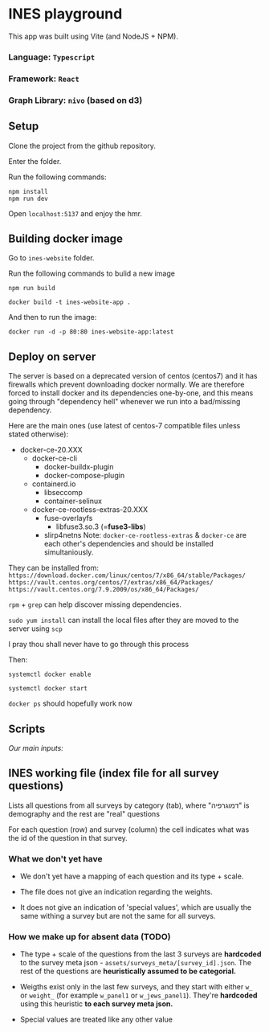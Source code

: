 # INES playground

This app was built using Vite (and NodeJS + NPM).

### Language: `Typescript`
### Framework: `React`
### Graph Library: `nivo` (based on d3)

## Setup

Clone the project from the github repository.

Enter the folder.

Run the following commands:
```
npm install
npm run dev
```
Open `localhost:5137` and enjoy the hmr.

## Building docker image

Go to `ines-website` folder.

Run the following commands to bulid a new image

`npm run build`

`docker build -t ines-website-app .`

And then to run the image:

`docker run -d -p 80:80 ines-website-app:latest`

## Deploy on server

The server is based on a deprecated version of centos (centos7) and it has firewalls which prevent downloading docker normally. 
We are therefore forced to install docker and its dependencies one-by-one, and this means going through "dependency hell" whenever we run into a bad/missing dependency.

Here are the main ones (use latest of centos-7 compatible files unless stated otherwise):
* docker-ce-20.XXX
  * docker-ce-cli
    * docker-buildx-plugin
    * docker-compose-plugin
  * containerd.io
    * libseccomp
    * container-selinux
  * docker-ce-rootless-extras-20.XXX
    * fuse-overlayfs
      * libfuse3.so.3 (=**fuse3-libs**)
    * slirp4netns
Note: `docker-ce-rootless-extras` & `docker-ce` are each other's dependencies and should be installed simultaniously.


They can be installed from: 
`https://download.docker.com/linux/centos/7/x86_64/stable/Packages/`
`https://vault.centos.org/centos/7/extras/x86_64/Packages/`
`https://vault.centos.org/7.9.2009/os/x86_64/Packages/`

`rpm` + `grep` can help discover missing dependencies.

`sudo yum install` can install the local files after they are moved to the server using `scp`

I pray thou shall never have to go through this process

Then:

`systemctl docker enable`

`systemctl docker start`

`docker ps` should hopefully work now

## Scripts

*Our main inputs:*

## INES working file (index file for all survey questions)
Lists all questions from all surveys by category (tab), where "דמוגרפיה" is demography and the rest are "real" questions

For each question (row) and survey (column) the cell indicates what was the id of the question in that survey.

### What we don't yet have
- We don't yet have a mapping of each question and its type + scale.

- The file does not give an indication regarding the weights.

- It does not give an indication of 'special values', which are usually the same withing a survey but are not the same for all surveys.

### How we make up for absent data (TODO)

- The type + scale of the questions from the last 3 surveys are **hardcoded** to the survey meta json - `assets/surveys_meta/[survey_id].json`. The rest of the questions are **heuristically assumed to be categorial.**

- Weigths exist only in the last few surveys, and they start with either `w_` or `weight_` (for example `w_panel1` or `w_jews_panel1`). They're **hardcoded** using this heuristic **to each survey meta json.**

- Special values are treated like any other value